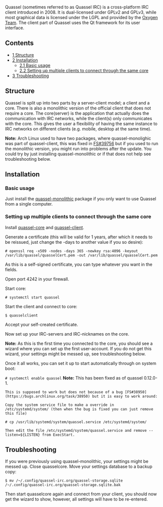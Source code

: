 Quassel (sometimes referred to as Quassel IRC) is a cross-platform IRC client introduced in 2008\. It is dual-licensed under GPLv2 and GPLv3, while most graphical data is licensed under the LGPL and provided by the [Oxygen Team](http://www.oxygen-icons.org/). The client part of Quassel uses the Qt framework for its user interface.

## Contents

*   [1 Structure](#Structure)
*   [2 Installation](#Installation)
    *   [2.1 Basic usage](#Basic_usage)
    *   [2.2 Setting up multiple clients to connect through the same core](#Setting_up_multiple_clients_to_connect_through_the_same_core)
*   [3 Troubleshooting](#Troubleshooting)

## Structure

Quassel is split up into two parts by a server-client model; a client and a core. There is also a monolithic version of the official client that does not require a core. The core(server) is the application that actually does the communication with IRC networks, while the client(s) only communicates with the core. This gives the user a flexibility of having the same instance to IRC networks on different clients (e.g. mobile, desktop at the same time).

**Note:** Arch Linux used to have two packages, where quassel-monolighic was part of quassel-client, this was fixed in [FS#39756](https://bugs.archlinux.org/task/39756) but if you used to run the monolithic version, you might run into problems after the update. You could try by just installing quassel-monolithic or if that does not help see troubleshooting below.

## Installation

### Basic usage

Just install the [quassel-monolithic](https://www.archlinux.org/packages/?name=quassel-monolithic) package if you only want to use Quassel from a single computer.

### Setting up multiple clients to connect through the same core

Install [quassel-core](https://www.archlinux.org/packages/?name=quassel-core) and [quassel-client](https://www.archlinux.org/packages/?name=quassel-client).

Generate a certificate (this will be valid for 1 years, after which it needs to be reissued, just change the -days to another value if you so desire):

 `# openssl req -x509 -nodes -days 365 -newkey rsa:4096 -keyout /var/lib/quassel/quasselCert.pem -out /var/lib/quassel/quasselCert.pem` 

As this is a self-signed certificate, you can type whatever you want in the fields.

Open port 4242 in your firewall.

Start core:

 `# systemctl start quassel` 

Start the client and connect to core:

 `$ quasselclient` 

Accept your self-created certificate.

Now set up your IRC-servers and IRC-nicknames on the core.

**Note:** As this is the first time you connected to the core, you should see a wizard where you can set up the first user-account. If you do not get this wizard, your settings might be messed up, see troubleshooting below.

Once it all works, you can set it up to start automatically through on system boot:

 `# systemctl enable quassel` 
**Note:** This has been fixed as of quassel 0.12.0-1.
```
This is supposed to work but does not because of a bug [FS#38950](https://bugs.archlinux.org/task/38950) but it is easy to work around:

Copy the system service file to make a override in /etc/systemd/system/ (then when the bug is fixed you can just remove this file)

# cp /usr/lib/systemd/system/quassel.service /etc/systemd/system/

Then edit the file /etc/systemd/system/quassel.service and remove --listen=${LISTEN} from ExecStart.
```

## Troubleshooting

If you were previously using quassel-monolithic, your settings might be messed up. Close quasselcore. Move your settings database to a backup copy:

 `$ mv /~/.config/quassel-irc.org/quassel-storage.sqlite /~/.config/quassel-irc.org/quassel-storage.sqlite.bak` 

Then start quasselcore again and connect from your client, you should now get the wizard to show, however, all settings will have to be re-entered.